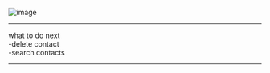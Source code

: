 
![image](https://github.com/user-attachments/assets/3786567d-8ebc-45d9-abee-10fa87ca2545)

---
what to do next  
-delete contact   
-search contacts  

---
